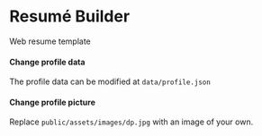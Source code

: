 # Resumé Builder
Web resume template

#### Change profile data
The profile data can be modified at `data/profile.json`

#### Change profile picture
Replace `public/assets/images/dp.jpg` with an image of your own.
